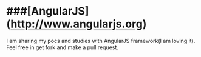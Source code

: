 ###[AngularJS] (http://www.angularjs.org)
==================
I am sharing my pocs and studies with AngularJS framework(I am loving it). Feel free in get fork and make a pull request. 
